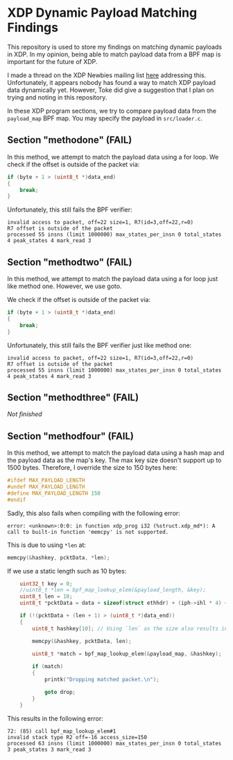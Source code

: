 # XDP Dynamic Payload Matching Findings
This repository is used to store my findings on matching dynamic payloads in XDP. In my opinion, being able to match payload data from a BPF map is important for the future of XDP.

I made a thread on the XDP Newbies mailing list [here](https://marc.info/?l=xdp-newbies&m=158894658804356&w=2) addressing this. Unfortunately, it appears nobody has found a way to match XDP payload data dynamically yet. However, Toke did give a suggestion that I plan on trying and noting in this repository.

In these XDP program sections, we try to compare payload data from the `payload_map` BPF map. You may specify the payload in `src/loader.c`.

## Section "methodone" (FAIL)
In this method, we attempt to match the payload data using a for loop. We check if the offset is outside of the packet via:

```C
if (byte + 1 > (uint8_t *)data_end)
{
    break;
}
```

Unfortunately, this still fails the BPF verifier:

```
invalid access to packet, off=22 size=1, R7(id=3,off=22,r=0)
R7 offset is outside of the packet
processed 55 insns (limit 1000000) max_states_per_insn 0 total_states 4 peak_states 4 mark_read 3
```

## Section "methodtwo" (FAIL)
In this method, we attempt to match the payload data using a for loop just like method one. However, we use goto.

We check if the offset is outside of the packet via:

```C
if (byte + 1 > (uint8_t *)data_end)
{
    break;
}
```

Unfortunately, this still fails the BPF verifier just like method one:

```
invalid access to packet, off=22 size=1, R7(id=3,off=22,r=0)
R7 offset is outside of the packet
processed 55 insns (limit 1000000) max_states_per_insn 0 total_states 4 peak_states 4 mark_read 3
```

## Section "methodthree" (FAIL)
*Not finished*

## Section "methodfour" (FAIL)
In this method, we attempt to match the payload data using a hash map and the payload data as the map's key. The max key size doesn't support up to 1500 bytes. Therefore, I override the size to 150 bytes here:

```C
#ifdef MAX_PAYLOAD_LENGTH
#undef MAX_PAYLOAD_LENGTH
#define MAX_PAYLOAD_LENGTH 150
#endif
```

Sadly, this also fails when compiling with the following error:

```
error: <unknown>:0:0: in function xdp_prog i32 (%struct.xdp_md*): A call to built-in function 'memcpy' is not supported.
```

This is due to using `*len` at:

```C
memcpy(&hashkey, pcktData, *len);
```

If we use a static length such as 10 bytes:

```C
    uint32_t key = 0;
    //uint8_t *len = bpf_map_lookup_elem(&payload_length, &key);
    uint8_t len = 10;
    uint8_t *pcktData = data + sizeof(struct ethhdr) + (iph->ihl * 4) + l4len;

    if (!(pcktData + (len + 1) > (uint8_t *)data_end))
    {
        uint8_t hashkey[10]; // Using `len` as the size also results in a compilation error. We'd have to use a pointer instead and dynamically allocate space to it via `malloc()` or something similar more than likely.

        memcpy(&hashkey, pcktData, len);
        
        uint8_t *match = bpf_map_lookup_elem(&payload_map, &hashkey);

        if (match)
        {
            printk("Dropping matched packet.\n");

            goto drop;
        }
    }
```

This results in the following error:

```
72: (85) call bpf_map_lookup_elem#1
invalid stack type R2 off=-16 access_size=150
processed 63 insns (limit 1000000) max_states_per_insn 0 total_states 3 peak_states 3 mark_read 3
```
